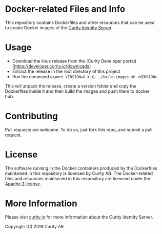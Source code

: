 # Docker-related Files and Info

This repository contains Dockerfiles and other resources that can be used to create Docker images of the [Curity Identity Server](https://curity.io). 

# Usage

* Download the linux release from the (Curity Developer portal)[https://developer.curity.io/downloads]
* Extract the release in the root directory of this project
* Run the command `export VERSION=X.X.X; ./build-images.sh <VERSION>`

This will unpack the release, create a version folder and copy the Dockerfiles inside it and then build the images and push them to docker hub.


# Contributing

Pull requests are welcome. To do so, just fork this repo, and submit a pull request. 

# License

The software running in the Docker containers produced by the Dockerfiles maintained in this repository is licensed by Curity AB. The Docker-related files and resources maintained in this respository are licensed under the [Apache 2 license](LICENSE>).

# More Information

Please visit [curity.io](https://curity.io/) for more information about the Curity Identity Server.

Copyright (C) 2019 Curity AB.
